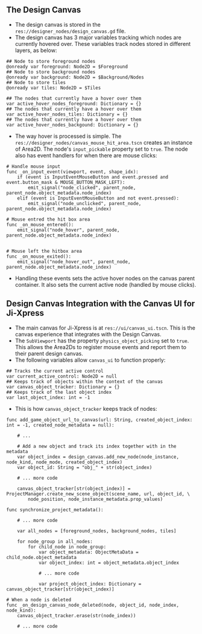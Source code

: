 ## The Design Canvas

* The design canvas is stored in the `res://designer_nodes/design_canvas.gd` file.
* The design canvas has 3 major variables tracking which nodes are currently hovered over. These variables track nodes stored in different layers, as below:

```gdscript
## Node to store foreground nodes
@onready var foreground: Node2D = $Foreground
## Node to store background nodes
@onready var background: Node2D = $Background/Nodes
## Node to store tiles
@onready var tiles: Node2D = $Tiles

## The nodes that currently have a hover over them
var active_hover_nodes_foreground: Dictionary = {}
## The nodes that currently have a hover over them
var active_hover_nodes_tiles: Dictionary = {}
## The nodes that currently have a hover over them
var active_hover_nodes_backgound: Dictionary = {}
```

* The way hover is processed is simple. The `res://designer_nodes/canvas_mouse_hit_area.tscn` creates an instance of Area2D. The node's `input_pickable` property set to `true`. The node also has event handlers for when there are mouse clicks:

```gdscript
# Handle mouse input
func _on_input_event(viewport, event, shape_idx):
	if (event is InputEventMouseButton and event.pressed and event.button_mask & MOUSE_BUTTON_MASK_LEFT):
		emit_signal("node_clicked", parent_node, parent_node.object_metadata.node_index)
	elif (event is InputEventMouseButton and not event.pressed):
		emit_signal("node_unclicked", parent_node, parent_node.object_metadata.node_index)

# Mouse entred the hit box area
func _on_mouse_entered():
	emit_signal("node_hover", parent_node, parent_node.object_metadata.node_index)


# Mouse left the hitbox area
func _on_mouse_exited():
	emit_signal("node_hover_out", parent_node, parent_node.object_metadata.node_index)
```

* Handling these events sets the active hover nodes on the canvas parent container. It also sets the current active node (handled by mouse clicks).

## Design Canvas Integration with the Canvas UI for Ji-Xpress

* The main canvas for Ji-Xpress is at `res://ui/canvas_ui.tscn`. This is the canvas experience that integrates with the Design Canvas.
* The `SubViewport` has the property `physics_object_picking` set to `true`. This allows the Area2Ds to register mouse events and report them to their parent design canvas.
* The following variables allow `canvas_ui` to function properly:

```gdscript
## Tracks the current active control
var current_active_control: Node2D = null
## Keeps track of objects within the context of the canvas
var canvas_object_tracker: Dictionary = {}
## Keeps track of the last object index
var last_object_index: int = -1
```

* This is how `canvas_object_tracker` keeps track of nodes:

```gdscript
func add_game_object_url_to_canvas(url: String, created_object_index: int = -1, created_node_metadata = null):
    
    # ...

    # Add a new object and track its index together with in the metadata
    var object_index = design_canvas.add_new_node(node_instance, node_kind, node_mode, created_object_index)
    var object_id: String = "obj_" + str(object_index)

    # ... more code

    canvas_object_tracker[str(object_index)] = ProjectManager.create_new_scene_object(scene_name, url, object_id, \
        node_position, node_instance_metadata.prop_values)

func synchronize_project_metadata():
	
    # ... more code
	
    var all_nodes = [foreground_nodes, background_nodes, tiles]
	
    for node_group in all_nodes:
        for child_node in node_group:
            var object_metadata: ObjectMetaData = child_node.object_metadata
            var object_index: int = object_metadata.object_index

            # ... more code

            var project_object_index: Dictionary = canvas_object_tracker[str(object_index)]

# When a node is deleted
func _on_design_canvas_node_deleted(node, object_id, node_index, node_kind):
	canvas_object_tracker.erase(str(node_index))
	
    # ... more code
```
